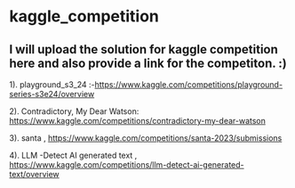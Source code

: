 # kaggle_competition
## I will upload the solution for kaggle competition here and also provide a link for the competiton. :)

1). playground_s3_24 :-https://www.kaggle.com/competitions/playground-series-s3e24/overview

2). Contradictory, My Dear Watson: https://www.kaggle.com/competitions/contradictory-my-dear-watson

3). santa , https://www.kaggle.com/competitions/santa-2023/submissions

     
4). LLM -Detect AI generated text  , https://www.kaggle.com/competitions/llm-detect-ai-generated-text/overview

